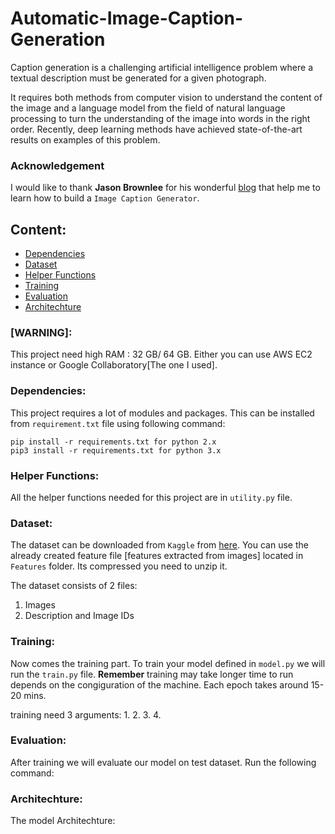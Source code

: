 # Automatic-Image-Caption-Generation

Caption generation is a challenging artificial intelligence problem where a textual description must be generated for a given photograph.

It requires both methods from computer vision to understand the content of the image and a language model from the field of natural language processing to turn the understanding of the image into words in the right order. Recently, deep learning methods have achieved state-of-the-art results on examples of this problem.

### **Acknowledgement**

I would like to thank **Jason Brownlee** for his wonderful [blog](https://machinelearningmastery.com/develop-a-deep-learning-caption-generation-model-in-python/) that help me to learn how to build a `Image Caption Generator`.


## Content:

- [Dependencies](https://github.com/arpitj07/Automatic-Image-Caption-Generation/blob/master/README.md#dependencies)
- [Dataset](https://github.com/arpitj07/Automatic-Image-Caption-Generation/blob/master/README.md#dataset)
- [Helper Functions](https://github.com/arpitj07/Automatic-Image-Caption-Generation/blob/master/README.md#helper-functions)
- [Training](https://github.com/arpitj07/Automatic-Image-Caption-Generation/blob/master/README.md#training)
- [Evaluation](https://github.com/arpitj07/Automatic-Image-Caption-Generation/blob/master/README.md#evaulation)
- [Architechture](https://github.com/arpitj07/Automatic-Image-Caption-Generation/blob/master/README.md#architechture)


### [WARNING]:
This project need high RAM : 32 GB/ 64 GB. Either you can use AWS EC2 instance or Google Collaboratory[The one I used].


### Dependencies:
This project requires a lot of modules and packages. This can be installed from `requirement.txt` file using following command:

```
pip install -r requirements.txt for python 2.x
pip3 install -r requirements.txt for python 3.x
```

### Helper Functions:
All the helper functions needed for this project are in `utility.py` file.

### Dataset:
The dataset can be downloaded from `Kaggle` from [here](https://www.kaggle.com/ming666/flicker8k-dataset). You can use the already created feature file [features extracted from images] located in `Features` folder. Its compressed you need to unzip it.

The dataset consists of 2 files:
1) Images 
2) Description and Image IDs


### Training:
Now comes the training part. To train your model defined in `model.py` we will run the `train.py` file. 
**Remember** training may take longer time to run depends on the congiguration of the machine. Each epoch takes around 15-20 mins.

training need 3 arguments:
1.
2.
3.
4.

### Evaluation:
After training we will evaluate our model on test dataset. Run the following command:


### Architechture:

The model Architechture:


